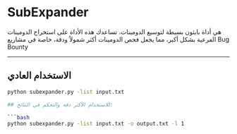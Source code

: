 # SubExpander

 هي أداة بايثون بسيطة لتوسيع الدومينات. تساعدك هذه الأداة على استخراج الدومينات الفرعية بشكل أكبر، مما يجعل فحص الدومينات أكثر شمولاً ودقة، خاصة في مشاريع Bug Bounty

---
## الاستخدام العادي
```bash
python subexpander.py -list input.txt

## للاستخدام الأكثر دقة والتحكم في النتائج:

```bash
python subexpander.py -list input.txt -o output.txt -l 1
